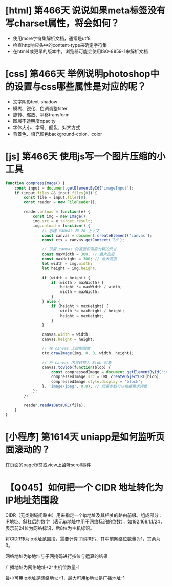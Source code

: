 # [html] 第466天 说说如果meta标签没有写charset属性，将会如何？

- 使用more字符集解析文档，通常是utf8
- 检查http响应头中的content-type来确定字符集
- 在html4或更早的版本中，浏览器可能会使用ISO-8859-1来解析文档

# [css] 第466天 举例说明photoshop中的设置与css哪些属性是对应的呢？

- 文字阴影text-shadow
- 模糊、锐化、色调调整filter
- 旋转、缩放、平移transform
- 图层不透明度opacity
- 字体大小、字号、颜色、对齐方式
- 背景色、填充颜色background-color、color

# [js] 第466天 使用js写一个图片压缩的小工具

```javascript
function compressImage() {
    const input = document.getElementById('imageInput');
    if (input.files && input.files[0]) {
        const file = input.files[0];
        const reader = new FileReader();

        reader.onload = function(e) {
            const img = new Image();
            img.src = e.target.result;
            img.onload = function() {
                // 创建 canvas 和 2d 上下文
                const canvas = document.createElement('canvas');
                const ctx = canvas.getContext('2d');

                // 设置 canvas 的宽度和高度为新的尺寸
                const maxWidth = 300; // 最大宽度
                const maxHeight = 300; // 最大高度
                let width = img.width;
                let height = img.height;

                if (width > height) {
                    if (width > maxWidth) {
                        height *= maxWidth / width;
                        width = maxWidth;
                    }
                } else {
                    if (height > maxHeight) {
                        width *= maxHeight / height;
                        height = maxHeight;
                    }
                }

                canvas.width = width;
                canvas.height = height;

                // 在 canvas 上绘制图像
                ctx.drawImage(img, 0, 0, width, height);

                // 将 canvas 内容转换为 Blob 对象
                canvas.toBlob(function(blob) {
                    const compressedImage = document.getElementById('compressedImage');
                    compressedImage.src = URL.createObjectURL(blob);
                    compressedImage.style.display = 'block';
                }, 'image/jpeg', 0.8); // 质量参数可以根据需求调整
            };
        };

        reader.readAsDataURL(file);
    }
}

```

# [小程序] 第1614天 uniapp是如何监听页面滚动的？

在页面的page标签或view上监听scroll事件

# 【Q045】如何把一个 CIDR 地址转化为IP地址范围段

CIDR（无类别域间路由）用来指定一个ip地址及其相关的路由前缀。组成部分：IP地址、斜杠后的数字（表示ip地址中用于网络标识的位数），如192.168.1.1/24，表示前24位为网络标识，后8位为主机标识。

将CIDR转为ip地址范围段，需要计算子网掩码，其中前网络位数量为1，其余为0。

网络地址为ip地址与子网掩码进行按位与运算的结果

广播地址为网络地址+2^主机位数量-1

最小可用ip地址是网络地址+1，最大可用ip地址是广播地址-1
